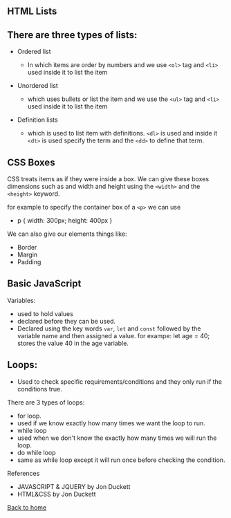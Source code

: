 ## HTML Lists
  
## There are three types of lists:
  * Ordered list
    *  In which items are order by numbers and we use `<ol>` tag and `<li>` used inside it to list the item
  * Unordered list
    *  which uses bullets or list the item and we use the `<ul>` tag and `<li>` used inside it to list the item
  
  * Definition lists
    *  which is used to list item with definitions. `<dl>` is used and inside it `<dt>` is used specify the term and the `<dd>` to define that term. 

## CSS Boxes

CSS treats items as if they were inside a box. We can give these boxes dimensions such as and width and height using the `<width>` and the `<height>` keyword.

for example to specify the container box of a `<p>` we can use
 * p {
        width: 300px;
        height: 400px
   }

We can also give our elements things like:
* Border
* Margin
* Padding

## Basic JavaScript
  Variables:
  * used to hold values
  * declared before they can be used.
  * Declared using the key words `var`, `let` and `const` followed by the variable name and then assigned a value. for exampe: let age = 40; stores the value 40 in the age variable.

## Loops:
* Used to check specific requirements/conditions and they only run if the conditions true.

There are 3 types of loops:
* for loop.
*  used if we know exactly how many times we want the loop to run.
* while loop
*  used when we don't know the exactly how many times we will run the loop.
* do while loop 
*   same as while loop except it will run once before checking the condition.

References
* JAVASCRIPT & JQUERY by Jon Duckett
* HTML&CSS by Jon Duckett



[Back to home](README.md)